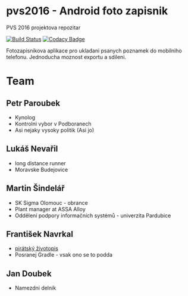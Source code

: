 # pvs2016 - Android foto zapisnik
PVS 2016 projektova repozitar

[![Build Status](https://travis-ci.org/jandoubek/pvs2016.png)](https://travis-ci.org/jandoubek/pvs2016)
[![Codacy Badge](https://api.codacy.com/project/badge/Grade/08919ca416254f30829c2af7e5d3961c)](https://www.codacy.com/app/mr-jan-doubek/pvs2016?utm_source=github.com&amp;utm_medium=referral&amp;utm_content=jandoubek/pvs2016&amp;utm_campaign=Badge_Grade)

Fotozapisnikova aplikace pro ukladani psanych poznamek do mobilniho telefonu. Jednoducha moznost exportu a sdileni.

# Team

## Petr Paroubek
* Kynolog
* Kontrolni vybor v Podboranech
* Asi nejaky vysoky politik (Asi jo)

## Lukáš Nevařil
* long distance runner
* Moravske Budejovice

## Martin Šindelář
* SK Sigma Olomouc - obrance
* Plant manager at ASSA Alloy
* Oddělení podpory informačních systémů - univerzita Pardubice

## František Navrkal
* [pirátský životopis](https://pirati.cz/lide/frantisek_navrkal)
* Posranej Gradle - vsak ono se to podda

## Jan Doubek
* Namezdni delnik
